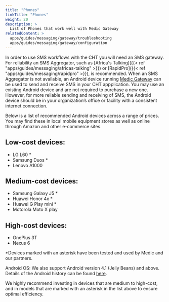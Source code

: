 ```yaml
---
title: "Phones"
linkTitle: "Phones"
weight: 20
description: >
  List of Phones that work well with Medic Gateway
relatedContent: >
  apps/guides/messaging/gateway/troubleshooting
  apps/guides/messaging/gateway/configuration
---
```


In order to use SMS workflows with the CHT you will need an SMS gateway. For reliability an SMS Aggregator, such as [Africa's Talking]({{< ref "apps/guides/messaging/africas-talking" >}}) or [RapidPro]({{< ref "apps/guides/messaging/rapidpro" >}}), is recommended. When an SMS Aggregator is not available, an Android device running [Medic Gateway](https://github.com/medic/medic-gateway) can be used to send and receive SMS in your CHT appplication. You may use an existing Android device and are not required to purchase a new one. However, for more reliable sending and receiving of SMS, the Android device should be in your organization’s office or facility with a consistent internet connection.

Below is a list of recommended Android devices across a range of prices. You may find these in local mobile equipment stores as well as online through Amazon and other e-commerce sites. 

## Low-cost devices:
- LG L60 *
- Samsung Duos *
- Lenovo A1000

## Medium-cost devices:
- Samsung Galaxy J5 *
- Huawei Honor 4x *
- Huawei G Play mini *
- Motorola Moto X play

## High-cost devices:
- OnePlus 3T
- Nexus 6

*Devices marked with an asterisk have been tested and used by Medic and our partners.

Android OS: We also support Android version 4.1 (Jelly Beans) and above. Details of the Android history can be found [here](https://en.wikipedia.org/wiki/Android_version_history). 

We highly recommend investing in devices that are medium to high-cost, and in models that are marked with an asterisk in the list above to ensure optimal efficiency.  
